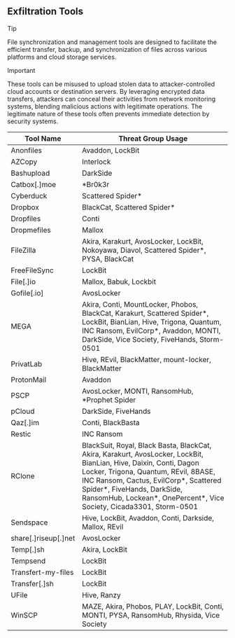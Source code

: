 ## Exfiltration Tools

> [!TIP]
> File synchronization and management tools are designed to facilitate the efficient transfer, backup, and synchronization of files across various platforms and cloud storage services. 

> [!IMPORTANT]
> These tools can be misused to upload stolen data to attacker-controlled cloud accounts or destination servers. By leveraging encrypted data transfers, attackers can conceal their activities from network monitoring systems, blending malicious actions with legitimate operations. The legitimate nature of these tools often prevents immediate detection by security systems.

| Tool Name | Threat Group Usage |
|---|---|
| Anonfiles | Avaddon, LockBit |
| AZCopy | Interlock |
| Bashupload | DarkSide |
| Catbox[.]moe | *Br0k3r |
| Cyberduck | Scattered Spider* |
| Dropbox | BlackCat, Scattered Spider* |
| Dropfiles | Conti |
| Dropmefiles | Mallox |
| FileZilla | Akira, Karakurt, AvosLocker, LockBit, Nokoyawa, Diavol, Scattered Spider*, PYSA, BlackCat |
| FreeFileSync | LockBit |
| File[.]io | Mallox, Babuk, Lockbit |
| Gofile[.io] | AvosLocker |
| MEGA | Akira, Conti, MountLocker, Phobos, BlackCat, Karakurt, Scattered Spider*, LockBit, BianLian, Hive, Trigona, Quantum, INC Ransom, EvilCorp*, Avaddon, MONTI, DarkSide, Vice Society, FiveHands, Storm-0501 |
| PrivatLab | Hive, REvil, BlackMatter, mount-locker, BlackMatter |
| ProtonMail | Avaddon |
| PSCP | AvosLocker, MONTI, RansomHub, *Prophet Spider |
| pCloud | DarkSide, FiveHands |
| Qaz[.]im | Conti, BlackBasta |
| Restic | INC Ransom |
| RClone | BlackSuit, Royal, Black Basta, BlackCat, Akira, Karakurt, AvosLocker, LockBit, BianLian, Hive, Daixin, Conti, Dagon Locker, Trigona, Quantum, REvil, 8BASE, INC Ransom, Cactus, EvilCorp*, Scattered Spider*, FiveHands, DarkSide, RansomHub, Lockean*, OnePercent*, Vice Society, Cicada3301, Storm-0501 |
| Sendspace | Hive, LockBit, Avaddon, Conti, Darkside, Mallox, REvil |
| share[.]riseup[.]net | AvosLocker | 
| Temp[.]sh | Akira, LockBit |
| Tempsend | LockBit |
| Transfert-my-files | LockBit |
| Transfer[.]sh | LockBit |
| UFile | Hive, Ranzy |
| WinSCP | MAZE, Akira, Phobos, PLAY, LockBit, Conti, MONTI, PYSA, RansomHub, Rhysida, Vice Society |
